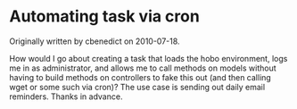 # Automating task via cron

Originally written by cbenedict on 2010-07-18.

How would I go about creating a task that loads the hobo environment, logs me in as administrator, and allows me to call methods on models without having to build methods on controllers to fake this out (and then calling wget or some such via cron)?  The use case is sending out daily email reminders.  Thanks in advance.